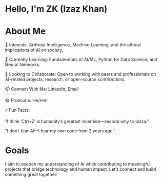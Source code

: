 # Hello, I'm ZK (Izaz Khan)
# About Me

🔭 Interests: Artificial Intelligence, Machine Learning, and the ethical implications of AI on society.

🌱 Currently Learning: Fundamentals of AI/ML, Python for Data Science, and Neural Networks.

🤝 Looking to Collaborate: Open to working with peers and professionals on AI-related projects, research, or open-source contributions.

📫 Connect With Me:
LinkedIn, Email

😄 Pronouns: He/Him

⚡ Fun Facts: 

"I think ‘Ctrl+Z’ is humanity’s greatest invention—second only to pizza."
               
"I don’t fear AI—I fear my own code from 2 years ago."

# Goals

I aim to deepen my understanding of AI while contributing to meaningful projects that bridge technology and human impact. Let’s connect and build something great together!


